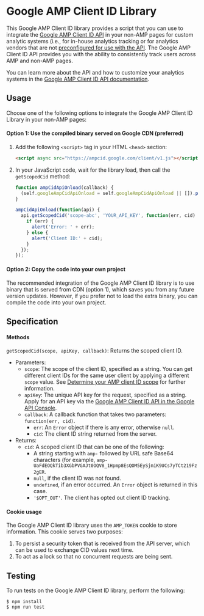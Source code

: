 # Google AMP Client ID Library

This Google AMP Client ID library provides a script that you can use to integrate the [Google AMP Client ID API](https://developers.google.com/amp/client-id/) in your non-AMP pages for custom analytic systems (i.e., for in-house analytics tracking or for analytics vendors that are not [preconfigured for use with the API](https://developers.google.com/amp/client-id/vendor). The Google AMP Client ID API provides you with the ability to consistently track users across AMP and non-AMP pages.

You can learn more about the API and how to customize your analytics systems in the [Google AMP Client ID API documentation](https://developers.google.com/amp/client-id/).


## Usage

Choose one of the following options to integrate the Google AMP Client ID Library in your non-AMP pages:

#### Option 1: Use the compiled binary served on Google CDN (preferred)

1.  Add the following `<script>` tag in your HTML `<head>` section:

    ```html
    <script async src="https://ampcid.google.com/client/v1.js"></script>
    ```
2.  In your JavaScript code, wait for the library load, then call the `getScopedCid` method:

    ```js
    function ampCidApiOnload(callback) {
      (self.googleAmpCidApiOnload = self.googleAmpCidApiOnload || []).push(callback);
    }

    ampCidApiOnload(function(api) {
      api.getScopedCid('scope-abc', 'YOUR_API_KEY', function(err, cid) {
        if (err) {
          alert('Error: ' + err);
        } else {
          alert('Client ID:' + cid);
        }
      });
    });
    ```

#### Option 2: Copy the code into your own project

The recommended integration of the Google AMP Client ID library is to use binary that is served from CDN (option 1),  which saves you from any future version updates. However, if you prefer not to load the extra binary, you can compile the code into your own project.


## Specification

#### Methods

`getScopedCid(scope, apiKey, callback)`: Returns the scoped client ID.

- Parameters:
  - `scope`: The scope of the client ID, specified as a string. You can get different client IDs for the same user client by applying a different `scope` value. See [Determine your AMP client ID scope](https://developers.google.com/amp/client-id/custom#scope) for further information.
  - `apiKey`: The unique API key for the request, specified as a string.  Apply for an API key via the [Google AMP Client ID API in the Google API Console](https://console.developers.google.com/apis/api/ampcid.googleapis.com/overview).
  - `callback`: A callback function that takes two parameters: `function(err, cid)`.
    - `err`: An `Error` object if there is any error, otherwise `null`.
    - `cid`: The client ID string returned from the server.
- Returns: 
  - `cid`:  A scoped client ID that can be one of the following:
    - A string starting with `amp-` followed by URL safe Base64 characters (for example, `amp-UaFdEOQkTib3XGbPVGAJt0OQV8_1Hpmp8EsQOM5EySjmiK9UCs7yTCt219Fz2gER`.
    - `null`, if the client ID was not found.
    - `undefined`, if an error occurred. An `Error` object is returned in this case.
    - `'$OPT_OUT'`. The client has opted out client ID tracking. 

#### Cookie usage

The  Google AMP Client ID library uses the `AMP_TOKEN` cookie to store information. This cookie serves two purposes:

1. To persist a security token that is received from the API server, which can be used to exchange CID values next time.
2. To act as a lock so that no concurrent requests are being sent.


## Testing

To run tests on the Google AMP Client ID library, perform the following:

```
$ npm install
$ npm run test
```
